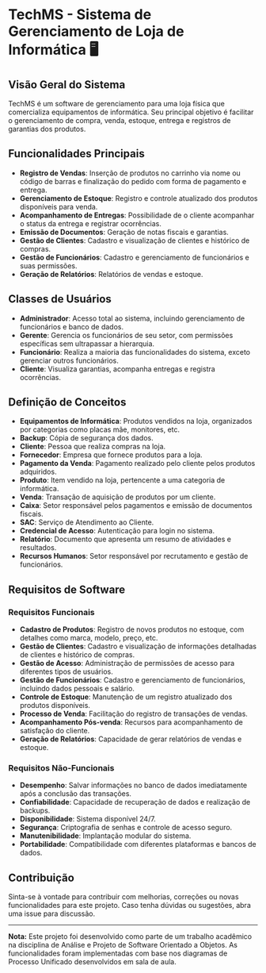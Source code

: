 # TechMS - Sistema de Gerenciamento de Loja de Informática 🖥️

## Visão Geral do Sistema

TechMS é um software de gerenciamento para uma loja física que comercializa equipamentos de informática. Seu principal objetivo é facilitar o gerenciamento de compra, venda, estoque, entrega e registros de garantias dos produtos.

## Funcionalidades Principais

- **Registro de Vendas**: Inserção de produtos no carrinho via nome ou código de barras e finalização do pedido com forma de pagamento e entrega.
- **Gerenciamento de Estoque**: Registro e controle atualizado dos produtos disponíveis para venda.
- **Acompanhamento de Entregas**: Possibilidade de o cliente acompanhar o status da entrega e registrar ocorrências.
- **Emissão de Documentos**: Geração de notas fiscais e garantias.
- **Gestão de Clientes**: Cadastro e visualização de clientes e histórico de compras.
- **Gestão de Funcionários**: Cadastro e gerenciamento de funcionários e suas permissões.
- **Geração de Relatórios**: Relatórios de vendas e estoque.

## Classes de Usuários

- **Administrador**: Acesso total ao sistema, incluindo gerenciamento de funcionários e banco de dados.
- **Gerente**: Gerencia os funcionários de seu setor, com permissões específicas sem ultrapassar a hierarquia.
- **Funcionário**: Realiza a maioria das funcionalidades do sistema, exceto gerenciar outros funcionários.
- **Cliente**: Visualiza garantias, acompanha entregas e registra ocorrências.

## Definição de Conceitos

- **Equipamentos de Informática**: Produtos vendidos na loja, organizados por categorias como placas mãe, monitores, etc.
- **Backup**: Cópia de segurança dos dados.
- **Cliente**: Pessoa que realiza compras na loja.
- **Fornecedor**: Empresa que fornece produtos para a loja.
- **Pagamento da Venda**: Pagamento realizado pelo cliente pelos produtos adquiridos.
- **Produto**: Item vendido na loja, pertencente a uma categoria de informática.
- **Venda**: Transação de aquisição de produtos por um cliente.
- **Caixa**: Setor responsável pelos pagamentos e emissão de documentos fiscais.
- **SAC**: Serviço de Atendimento ao Cliente.
- **Credencial de Acesso**: Autenticação para login no sistema.
- **Relatório**: Documento que apresenta um resumo de atividades e resultados.
- **Recursos Humanos**: Setor responsável por recrutamento e gestão de funcionários.

## Requisitos de Software

### Requisitos Funcionais

- **Cadastro de Produtos**: Registro de novos produtos no estoque, com detalhes como marca, modelo, preço, etc.
- **Gestão de Clientes**: Cadastro e visualização de informações detalhadas de clientes e histórico de compras.
- **Gestão de Acesso**: Administração de permissões de acesso para diferentes tipos de usuários.
- **Gestão de Funcionários**: Cadastro e gerenciamento de funcionários, incluindo dados pessoais e salário.
- **Controle de Estoque**: Manutenção de um registro atualizado dos produtos disponíveis.
- **Processo de Venda**: Facilitação do registro de transações de vendas.
- **Acompanhamento Pós-venda**: Recursos para acompanhamento de satisfação do cliente.
- **Geração de Relatórios**: Capacidade de gerar relatórios de vendas e estoque.

### Requisitos Não-Funcionais

- **Desempenho**: Salvar informações no banco de dados imediatamente após a conclusão das transações.
- **Confiabilidade**: Capacidade de recuperação de dados e realização de backups.
- **Disponibilidade**: Sistema disponível 24/7.
- **Segurança**: Criptografia de senhas e controle de acesso seguro.
- **Manutenibilidade**: Implantação modular do sistema.
- **Portabilidade**: Compatibilidade com diferentes plataformas e bancos de dados.

## Contribuição

Sinta-se à vontade para contribuir com melhorias, correções ou novas funcionalidades para este projeto. Caso tenha dúvidas ou sugestões, abra uma issue para discussão.

---

**Nota:** Este projeto foi desenvolvido como parte de um trabalho acadêmico na disciplina de  Análise e Projeto de Software Orientado a Objetos. As funcionalidades foram implementadas com base nos diagramas de Processo Unificado desenvolvidos em sala de aula.
